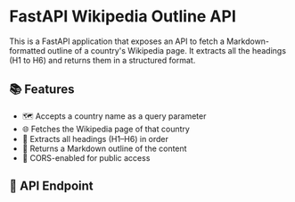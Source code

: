 # FastAPI Wikipedia Outline API

This is a FastAPI application that exposes an API to fetch a Markdown-formatted outline of a country's Wikipedia page. It extracts all the headings (H1 to H6) and returns them in a structured format.

## 📚 Features

- 🗺️ Accepts a country name as a query parameter
- 🌐 Fetches the Wikipedia page of that country
- 📑 Extracts all headings (H1–H6) in order
- 📝 Returns a Markdown outline of the content
- 🔁 CORS-enabled for public access

## 🚀 API Endpoint

